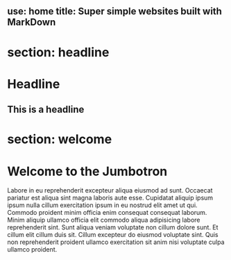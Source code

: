 use: home
title: Super simple websites built with MarkDown
---
section: headline
===
# Headline
This is a headline
---
section: welcome
===
# Welcome to the Jumbotron
Labore in eu reprehenderit excepteur aliqua eiusmod ad sunt. Occaecat pariatur est aliqua sint magna laboris aute esse. Cupidatat aliquip ipsum ipsum nulla cillum exercitation ipsum in eu nostrud elit amet ut qui. Commodo proident minim officia enim consequat consequat laborum. Minim aliquip ullamco officia elit commodo aliqua adipisicing labore reprehenderit sint. Sunt aliqua veniam voluptate non cillum dolore sunt. Et cillum elit cillum duis sit. Cillum excepteur do eiusmod voluptate sint. Quis non reprehenderit proident ullamco exercitation sit anim nisi voluptate culpa ullamco proident.

